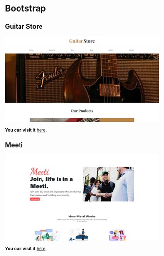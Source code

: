 # Bootstrap

## Guitar Store

<div align="center">
    <img src="./img/1.png" alt="Guitar Store" width="auto">
</div>

**You can visit it**  [here](https://clever-pegasus-0c3100.netlify.app/).

## Meeti

<div align="center">
    <img src="./img/2.png" alt="Meeti" width="auto">
</div>

**You can visit it**  [here](https://clever-pegasus-0c3100.netlify.app/).